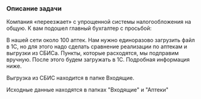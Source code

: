 ### Описание задачи 

Компания «переезжает» с упрощенной системы налогообложения на общую. К вам подошел главный бухгалтер с просьбой:

В нашей сети около 100 аптек. Нам нужно единоразово загрузить файл в 1С, но для этого надо сделать сравнение реализации по аптекам и выгрузки из СБИСа. Пункты, которые расходятся, мы подправим вручную. После этого будем загружать в 1С. Подробная информация ниже.

Выгрузка из СБИС находится в папке Входящие. 

Исходные данные находятся в папках "Входящие" и "Аптеки"
